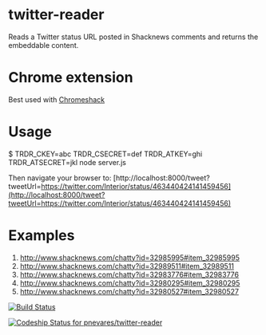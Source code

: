 # twitter-reader

Reads a Twitter status URL posted in Shacknews comments and returns the embeddable content.

# Chrome extension

Best used with [Chromeshack](https://github.com/arhughes/chromeshack)

# Usage

$ TRDR_CKEY=abc TRDR_CSECRET=def TRDR_ATKEY=ghi TRDR_ATSECRET=jkl node server.js

Then navigate your browser to: [http://localhost:8000/tweet?tweetUrl=https://twitter.com/Interior/status/463440424141459456](http://localhost:8000/tweet?tweetUrl=https://twitter.com/Interior/status/463440424141459456)

# Examples

1. http://www.shacknews.com/chatty?id=32985995#item_32985995
2. http://www.shacknews.com/chatty?id=32989511#item_32989511
3. http://www.shacknews.com/chatty?id=32983776#item_32983776
4. http://www.shacknews.com/chatty?id=32980295#item_32980295
5. http://www.shacknews.com/chatty?id=32980527#item_32980527


[![Build Status](https://travis-ci.org/pnevares/twitter-reader.svg?branch=master)](https://travis-ci.org/pnevares/twitter-reader)

[ ![Codeship Status for pnevares/twitter-reader](https://codeship.com/projects/2b4a83b0-88c7-0132-ebec-02ce2f7c7d8a/status?branch=master)](https://codeship.com/projects/59527)

